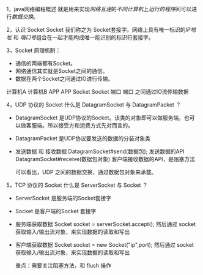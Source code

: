 1，java网络编程概述
就是用来实现*网络互连*的*不同计算机*上*运行的程序*间可以进行*数据交换*。

2，认识 Socket
Socket 我们称之为 Socket套接字。网络上具有唯一标识的*IP地址* 和 *端口号*组合在一起才能构成唯一能识别的标识符套接字。

3，Socket 原理机制：
- 通信的两端都有Socket。
- 网络通信其实就是Socket之间的通信。
- 数据在两个Socket之间通过IO进行传输。

计算机A                    计算机B
 APP                       APP
 Socket                    Socket
 端口                       端口
        之间通过IO流传输数据
        
4，UDP 协议的 Socket
什么是 DatagramSocket 与 DatagramPacket ？
- DatagramSocket 是UDP协议的Socket。该类的对象即可以做服务端，也可以做客服端。所以接受方和消费方式先对而言的。
- DatagramPacket 是UDP协议要发送的数据的分装对象类
- 发送数据 和 接收数据
  DatagramSocket#send(数据包); 发送数据的API
  DatagramSocket#receive(数据包对象) 客户端接收数据的API，是阻塞方法
  
  可以看出，UDP 之间的数据交换，通过数据包对象来承载。
  
5，TCP 协议的 Socket
什么是 ServerSocket 与 Socket ？
- ServerSocket 是服务端的Socket套接字
- Socket 是客户端的Socket 套接字

- 服务端获取数据
    Socket socket = serverSocket.accept();
    然后通过 socket 获取输入/输出流对象，来实现数据的读取和写出
- 客户端获取数据
    Socket socket = new Socket("ip",port);
    然后通过 socket 获取输入/输出流对象，来实现数据的读取和写出
   
  重点：需要关注阻塞方法，和 flush 操作